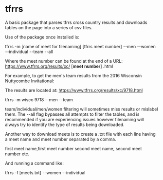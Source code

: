 # tfrrs
A basic package that parses tfrrs cross country results and downloads tables on the page into a series of csv files.

Use of the package once installed is:

tfrrs -m [name of meet for filenaming] [tfrrs meet number] --men --women --individual --team --all

Where the meet number can be found at the end of a URL: https://www.tfrrs.org/results/xc/ [**meet number**] .html

For example, to get the men's team results from the 2016 Wisconsin Nuttycombe Invitational:

The results are located at: https://www.tfrrs.org/results/xc/9718.html

tfrrs -m wisco 9718 --men --team

team/individual/men/women filtering will sometimes miss results or mislabel them. The --all flag bypasses all attempts to filter the tables, and is recommended if you are experiencing issues however filenaming will always try to identify the type of results being downloaded.

Another way to download meets is to create a .txt file with each line having a meet name and meet number separated by a comma.

first meet name,first meet number
second meet name, second meet number
etc.

And running a command like:

tfrrs -f [meets.txt] --women --individual
